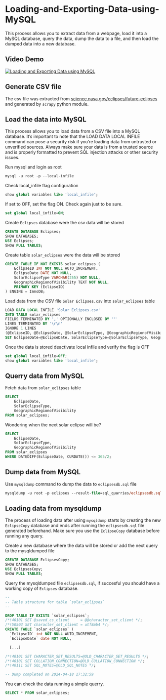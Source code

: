 # Loading-and-Exporting-Data-using-MySQL
This process allows you to extract data from a webpage, load it into a MySQL database, query the data, dump the data to a file, and then load the dumped data into a new database.

## Video Demo
[![Loading and Exporting Data using MySQL](https://img.youtube.com/vi/trBO0Qpe13k/0.jpg)](https://youtu.be/trBO0Qpe13k "Loading and Exporting Data using MySQL")

## Generate CSV file
The csv file was extracted from [science.nasa.gov/eclipses/future-eclipses](https://science.nasa.gov/eclipses/future-eclipses) and generated by `scrapy` python module.

## Load the data into MySQL
This process allows you to load data from a CSV file into a MySQL database. It’s important to note that the LOAD DATA LOCAL INFILE command can pose a security risk if you’re loading data from untrusted or unverified sources. Always make sure your data is from a trusted source and is properly formatted to prevent SQL injection attacks or other security issues.

Run mysql and login as root
```ps
mysql -u root -p --local-infile
```
Check local_infile flag configuration

```sql
show global variables like 'local_infile';
```
If set to OFF, set the flag ON. Check again just to be sure.

```sql
set global local_infile=ON;
```

Create `Eclipses` database were the csv data will be stored

```sql
CREATE DATABASE Eclipses;
SHOW DATABASES;
USE Eclipses;
SHOW FULL TABLES;
```

Create table `solar_eclipses` were the data will be stored

```sql
CREATE TABLE IF NOT EXISTS solar_eclipses (
    EclipseID INT NOT NULL AUTO_INCREMENT,
    EclipseDate DATE NOT NULL,
    SolarEclipseType VARCHAR(255) NOT NULL,
    GeographicRegionofVisibility TEXT NOT NULL,
    PRIMARY KEY (EclipseID)
) ENGINE = InnoDB;
```
Load data from the CSV file `Solar Eclipses.csv` into `solar_eclipses` table

```sql
LOAD DATA LOCAL INFILE 'Solar Eclipses.csv' 
INTO TABLE solar_eclipses
FIELDS TERMINATED BY ',' OPTIONALLY ENCLOSED BY '"'
LINES TERMINATED BY '\r\n'
IGNORE 1 LINES
(@EclipseID, @EclipseDate, @SolarEclipseType, @GeographicRegionofVisibility) 
SET EclipseDate=@EclipseDate, SolarEclipseType=@SolarEclipseType, GeographicRegionofVisibility=@GeographicRegionofVisibility;
```
Once the data is stored deactivate local infile and verify the flag is OFF

```sql
set global local_infile=OFF;
show global variables like 'local_infile';
```

## Querry data from MySQL

Fetch data from `solar_eclipses` table

```sql
SELECT 
    EclipseDate,
    SolarEclipseType,
    GeographicRegionofVisibility
FROM solar_eclipses;
```

Wondering when the next solar eclipse will be?
```sql
SELECT 
    EclipseDate,
    SolarEclipseType,
    GeographicRegionofVisibility
FROM solar_eclipses
WHERE DATEDIFF(EclipseDate, CURDATE()) <= 365/2;
```

## Dump data from MySQL
Use `mysqldump` command to dump the data to `eclipsesdb.sql` file

```ps
mysqldump -u root -p eclipses --result-file=sql_quarries/eclipsesdb.sql
```

## Loading data from mysqldump
The process of loading data after using `mysqldump` starts by creating the new `EclipseCopy` database and ends after running the `eclipsesdb.sql` file generated beforehand. Make sure you use the `EclipseCopy` database before running any query.

Create a new database where the data will be stored or add the next query to the mysqldumped file
```sql
CREATE DATABASE EclipsesCopy;
SHOW DATABASES;
USE EclipsesCopy;
SHOW FULL TABLES;
```

Query the mysqldumped file `eclipsesdb.sql`, if succesful you should have a working copy of `Eclipses` database.

```sql
--
-- Table structure for table `solar_eclipses`
--

DROP TABLE IF EXISTS `solar_eclipses`;
/*!40101 SET @saved_cs_client     = @@character_set_client */;
/*!50503 SET character_set_client = utf8mb4 */;
CREATE TABLE `solar_eclipses` (
  `EclipseID` int NOT NULL AUTO_INCREMENT,
  `EclipseDate` date NOT NULL,

  [...]

/*!40101 SET CHARACTER_SET_RESULTS=@OLD_CHARACTER_SET_RESULTS */;
/*!40101 SET COLLATION_CONNECTION=@OLD_COLLATION_CONNECTION */;
/*!40111 SET SQL_NOTES=@OLD_SQL_NOTES */;

-- Dump completed on 2024-04-18 17:32:59
```

You can check the data running a simple querry.

```sql
SELECT * FROM solar_eclipses;
```